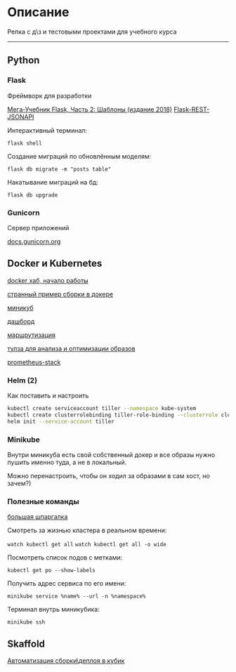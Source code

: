 # Описание

Репка с д\з и тестовыми проектами для учебного курса

---

## Python

### Flask

Фреймворк для разработки

[Мега-Учебник Flask, Часть 2: Шаблоны (издание 2018)](https://habr.com/ru/post/346340/)
[Flask-REST-JSONAPI](https://flask-rest-jsonapi.readthedocs.io/en/latest/quickstart.html)

Интерактивный терминал:

`flask shell`

Создание миграций по обновлённым моделям:

`flask db migrate -m "posts table"`

Накатывание миграций на бд:

`flask db upgrade`

### Gunicorn

Сервер приложений

[docs.gunicorn.org](https://docs.gunicorn.org/en/latest/index.html)

## Docker и Kubernetes

[docker хаб, начало работы](https://docs.docker.com/docker-hub/)

[странный пример сборки в докере](https://habr.com/ru/post/486202/)

[миникуб](https://minikube.sigs.k8s.io/docs/start/)

[дашборд](https://kubernetes.io/docs/concepts/overview/working-with-objects/kubernetes-objects/)

[маршрутизация](https://kubernetes.io/docs/concepts/services-networking/ingress/)

[тулза для анализа и оптимизации образов](https://github.com/wagoodman/dive)

[prometheus-stack](https://github.com/prometheus-community/helm-charts/tree/main/charts/kube-prometheus-stack)

### Helm (2)

Как поставить и настроить

```bash
kubectl create serviceaccount tiller --namespace kube-system
kubectl create clusterrolebinding tiller-role-binding --clusterrole cluster-admin --serviceaccount=kube-system:tiller
helm init --service-account tiller
```

### Minikube

Внутри миникуба есть свой собственный докер и все образы нужно пушить именно туда, а не в локальный.

Можно перенастроить, чтобы он ходил за образами в сам хост, но зачем?)

### Полезные команды

[большая шпаргалка](https://kubernetes.io/ru/docs/reference/kubectl/cheatsheet/)

Смотреть за жизнью кластера в реальном времени:

`watch kubectl get all`
`watch kubectl get all -o wide`

Посмотреть список подов с метками:

`kubectl get po --show-labels`

Получить адрес сервиса по его имени:

`minikube service %name% --url -n %namespace%`

Терминал внутрь миникубика:

`minikube ssh`

## Skaffold

[Автоматизация сборки\деплоя в кубик](https://skaffold.dev/)
